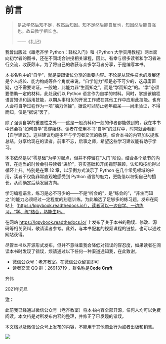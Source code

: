 # 前言

> 是故学然后知不足，教然后知困。知不足然后能自反也，知困然后能自强也。故曰教学相长也。
>
> ——《礼记》

我曾出版过《跟老齐学 Python：轻松入门》和《Python 大学实用教程》两本面向初学者的图书，还在不同场合讲授相关课程，因此，有幸与很多读者和学习者进行交流，收获颇丰。为了将自己的收获与众多学习者分享，于是编写本书。

本书名称中的“自学”，就是要跟诸位分享的重要内容。不论是从软件技术的发展还是个人成长、能力构成等各个角度来说，“自学能力”都是必不可少的，这毋庸置疑，也不需要论证。一般地，此能力非“生而知之”，而是“学而知之”的。“学”必须要借助一定的材料，此处我们以 Python 语言作为自学的材料。同时，掌握该编程语言知识和运用技能，以期从事相关的开发工作或在其他工作中应用此技能。也有人会将自学过程作为一项“脑力体操”，据说可以防止老年痴呆——尚未验证，不得而知，仅是“据说”罢了。

除了强调自学的重要性之外——这是一般资料和一般的作者都能做到的，我在本书中还会将“如何自学”贯穿始终。读者在使用本书“自学”的过程中，时常就会看到【自学建议】。这些建议均是多年与学习者交流的收获，结合本书的内容加以提炼总结，分享给现在的读者。前事不忘，后事之师，希望这些学习建议能有助于学习。

本书依然是以“零基础”为学习起点，但并不停留在“入门”阶段，结合各个章节的内容，在适当的时候会引导读者“进阶”，夯实基础和开阔视野兼顾，认知和技能得以循环上升。特别是在第 12 章，以示例方式演示了 Python 在几个常见领域的应用，读者不仅能非常直观地感受到 Python 语言的魅力，更能借以权衡自己的擅长，从而确定后续发展方向。

学习编程语言，练习是必不可少的——不是“听会的”，是“练会的”，“非生而知之”的能力必须经过一定程度的刻意训练。为此编选了足够多的练习题，发布在网站上（https://lqpybook.readthedocs.io/），读者可以一边自学、一边练习，“学、练”结合，熟能生巧。

在网站 https://lqpybook.readthedocs.io/ 上发布了关于本书的勘误、修改、源码等相关资料，敬请读者参考。此外，与本书配套的视频课程的链接，也可以通过网站获得。

尽管本书以开源形式发布，但并不意味着我会降低对错误的容忍度，如果读者在阅读本书时发现了错误，烦请通过以下任何一种渠道通知我，在此致谢。

- 微信公众号：老齐教室。在微信公众留言即可
- 读者交流 QQ 群：26913719 ，群名称是**Code Craft**

齐伟

2021年元旦

**注：**

此前我已经通过微信公众号（老齐教室）将本书内容全部开源，任何人均可以免费阅读。本文档是对所发布内容的整理，并修正了已发现的错误。

本文档以及微信公众号上发布的内容，不能用于其他商业行为或者出版和销售。

![](./images/0.jpg)



